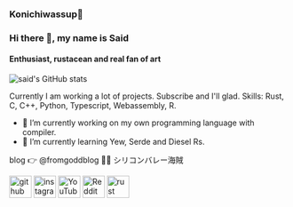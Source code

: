 ### Konichiwassup👋


### Hi there 👋, my name is Said
#### Enthusiast, rustacean and real fan of art

![said's GitHub stats](https://github-readme-stats.vercel.app/api?username=saidofficial&show_icons=true&theme=radical)

Currently I am working a lot of projects. Subscribe and I'll glad.
Skills: Rust, C, C++, Python, Typescript, Webassembly, R.

- 🔭 I’m currently working on my own programming language with compiler. 
- 🌱 I’m currently learning Yew, Serde and Diesel Rs. 

blog 👉 @fromgoddblog 🏴‍☠️ シリコンバレー海賊

[<img src='https://cdn.jsdelivr.net/npm/simple-icons@3.0.1/icons/github.svg' alt='github' height='40'>](https://github.com/saidofficial)  [<img src='https://cdn.jsdelivr.net/npm/simple-icons@3.0.1/icons/instagram.svg' alt='instagram' height='40'>](https://www.instagram.com/just_said228/)  [<img src='https://cdn.jsdelivr.net/npm/simple-icons@3.0.1/icons/youtube.svg' alt='YouTube' height='40'>](https://www.youtube.com/channel/UCn90Pi4_47BdLqtn5pc6FaA)  [<img src='https://cdn.jsdelivr.net/npm/simple-icons@3.0.1/icons/reddit.svg' alt='Reddit' height='40'>](https://www.reddit.com/user/fromgodmusician)  [<img src='https://cdn.jsdelivr.net/npm/simple-icons@3.0.1/icons/rust.svg' alt='rust' height='40'>](wassup)  


